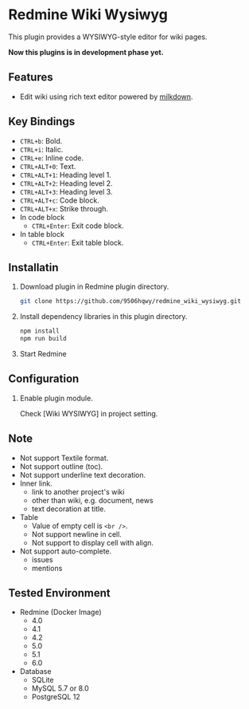# Redmine Wiki Wysiwyg

This plugin provides a WYSIWYG-style editor for wiki pages.

**Now this plugins is in development phase yet.**

## Features

- Edit wiki using rich text editor powered by [milkdown](https://milkdown.dev/).

## Key Bindings

- `CTRL+b`: Bold.
- `CTRL+i`: Italic.
- `CTRL+e`: Inline code.
- `CTRL+ALT+0`: Text.
- `CTRL+ALT+1`: Heading level 1.
- `CTRL+ALT+2`: Heading level 2.
- `CTRL+ALT+3`: Heading level 3.
- `CTRL+ALT+c`: Code block.
- `CTRL+ALT+x`: Strike through.
- In code block
  - `CTRL+Enter`: Exit code block.
- In table block
  - `CTRL+Enter`: Exit table block.

## Installatin

1. Download plugin in Redmine plugin directory.
   ```sh
   git clone https://github.com/9506hqwy/redmine_wiki_wysiwyg.git
   ```
2. Install dependency libraries in this plugin directory.
   ```sh
   npm install
   npm run build
   ```
3. Start Redmine

## Configuration

1. Enable plugin module.

   Check [Wiki WYSIWYG] in project setting.

## Note

* Not support Textile format.
* Not support outline (toc).
* Not support underline text decoration.
* Inner link.
  * link to another project's wiki
  * other than wiki, e.g. document, news
  * text decoration at title.
* Table
  * Value of empty cell is `<br />`.
  * Not support newline in cell.
  * Not support to display cell with align.
* Not support auto-complete.
  * issues
  * mentions

## Tested Environment

* Redmine (Docker Image)
  * 4.0
  * 4.1
  * 4.2
  * 5.0
  * 5.1
  * 6.0
* Database
  * SQLite
  * MySQL 5.7 or 8.0
  * PostgreSQL 12
